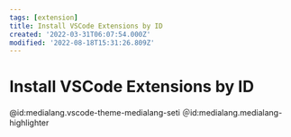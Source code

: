 ```yaml
---
tags: [extension]
title: Install VSCode Extensions by ID
created: '2022-03-31T06:07:54.000Z'
modified: '2022-08-18T15:31:26.809Z'
---
```


# Install VSCode Extensions by ID

@id:medialang.vscode-theme-medialang-seti
＠id:medialang.medialang-highlighter
